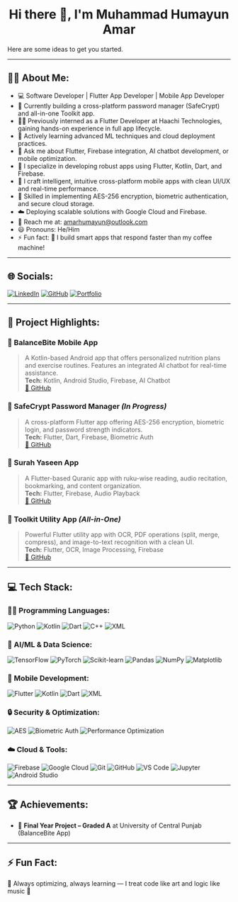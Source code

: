 <h1 align="center">Hi there 👋, I'm Muhammad Humayun Amar</h1>
Here are some ideas to get you started.

---

## 🧑‍💻 About Me:

- 💻 Software Developer | Flutter App Developer | Mobile App Developer
- 🔭 Currently building a cross-platform password manager (SafeCrypt) and all-in-one Toolkit app.
- 👨‍💼 Previously interned as a Flutter Developer at Haachi Technologies, gaining hands-on experience in full app lifecycle.
- 🌱 Actively learning advanced ML techniques and cloud deployment practices.
- 💬 Ask me about Flutter, Firebase integration, AI chatbot development, or mobile optimization.
- 🚀 I specialize in developing robust apps using Flutter, Kotlin, Dart, and Firebase.
- 📱 I craft intelligent, intuitive cross-platform mobile apps with clean UI/UX and real-time performance.
- 🔐 Skilled in implementing AES-256 encryption, biometric authentication, and secure cloud storage.
- ☁️ Deploying scalable solutions with Google Cloud and Firebase.
- 📧 Reach me at: [amarhumayun@outlook.com](mailto:amarhumayun@outlook.com)
- 😃 Pronouns: He/Him
- ⚡ Fun fact: 🤖 I build smart apps that respond faster than my coffee machine!

---

## 🌐 Socials:

[![LinkedIn](https://img.shields.io/badge/LinkedIn-blue?style=for-the-badge&logo=linkedin&logoColor=white)](https://linkedin.com/in/amarhumayun)
[![GitHub](https://img.shields.io/badge/GitHub-12100E?style=for-the-badge&logo=github&logoColor=white)](https://github.com/amarhumayunx)
[![Portfolio](https://img.shields.io/badge/Portfolio-00C7B7?style=for-the-badge&logo=netlify&logoColor=white)](https://amarhumayun.vercel.app)

---

## 💼 Project Highlights:

### 📱 BalanceBite Mobile App  
> A Kotlin-based Android app that offers personalized nutrition plans and exercise routines. Features an integrated AI chatbot for real-time assistance.  
**Tech:** Kotlin, Android Studio, Firebase, AI Chatbot  
[🔗 GitHub](https://github.com/amarhumayunx/BalanceBite)

### 🔐 SafeCrypt Password Manager *(In Progress)*  
> A cross-platform Flutter app offering AES-256 encryption, biometric login, and password strength indicators.  
**Tech:** Flutter, Dart, Firebase, Biometric Auth  
[🔗 GitHub](https://github.com/amarhumayunx/SafeCrypt)

### 📿 Surah Yaseen App  
> A Flutter-based Quranic app with ruku-wise reading, audio recitation, bookmarking, and content organization.  
**Tech:** Flutter, Firebase, Audio Playback  
[🔗 GitHub](https://github.com/amarhumayunx/Surah-Yaseen)

### 🧰 Toolkit Utility App *(All-in-One)*  
> Powerful Flutter utility app with OCR, PDF operations (split, merge, compress), and image-to-text recognition with a clean UI.  
**Tech:** Flutter, OCR, Image Processing, Firebase  
[🔗 GitHub](https://github.com/amarhumayunx/ToolKit-flutter)

---

## 💻 Tech Stack:

### 👨‍💻 Programming Languages:
![Python](https://img.shields.io/badge/python-3776AB?style=for-the-badge&logo=python&logoColor=white)
![Kotlin](https://img.shields.io/badge/kotlin-7F52FF?style=for-the-badge&logo=kotlin&logoColor=white)
![Dart](https://img.shields.io/badge/dart-0175C2?style=for-the-badge&logo=dart&logoColor=white)
![C++](https://img.shields.io/badge/C++-00599C?style=for-the-badge&logo=cplusplus&logoColor=white)
![XML](https://img.shields.io/badge/XML-E44D26?style=for-the-badge&logo=xml&logoColor=white)

### 🧠 AI/ML & Data Science:
![TensorFlow](https://img.shields.io/badge/TensorFlow-FF6F00?style=for-the-badge&logo=tensorflow&logoColor=white)
![PyTorch](https://img.shields.io/badge/PyTorch-EE4C2C?style=for-the-badge&logo=pytorch&logoColor=white)
![Scikit-learn](https://img.shields.io/badge/scikit--learn-F7931E?style=for-the-badge&logo=scikit-learn&logoColor=white)
![Pandas](https://img.shields.io/badge/pandas-150458?style=for-the-badge&logo=pandas&logoColor=white)
![NumPy](https://img.shields.io/badge/numpy-013243?style=for-the-badge&logo=numpy&logoColor=white)
![Matplotlib](https://img.shields.io/badge/Matplotlib-11557C?style=for-the-badge&logo=matplotlib&logoColor=white)

### 📱 Mobile Development:
![Flutter](https://img.shields.io/badge/Flutter-02569B?style=for-the-badge&logo=flutter&logoColor=white)
![Kotlin](https://img.shields.io/badge/Kotlin-7F52FF?style=for-the-badge&logo=kotlin&logoColor=white)
![Dart](https://img.shields.io/badge/Dart-0175C2?style=for-the-badge&logo=dart&logoColor=white)
![XML](https://img.shields.io/badge/XML-E44D26?style=for-the-badge&logo=xml&logoColor=white)

### 🔒 Security & Optimization:
![AES](https://img.shields.io/badge/AES--256-Secure?style=for-the-badge&logo=veracrypt&logoColor=white)
![Biometric Auth](https://img.shields.io/badge/Biometric-Authentication-blueviolet?style=for-the-badge)
![Performance Optimization](https://img.shields.io/badge/Performance--Tuning-FF6F00?style=for-the-badge)

### ☁️ Cloud & Tools:
![Firebase](https://img.shields.io/badge/firebase-ffca28?style=for-the-badge&logo=firebase&logoColor=black)
![Google Cloud](https://img.shields.io/badge/google%20cloud-4285F4?style=for-the-badge&logo=google-cloud&logoColor=white)
![Git](https://img.shields.io/badge/git-F05032?style=for-the-badge&logo=git&logoColor=white)
![GitHub](https://img.shields.io/badge/GitHub-12100E?style=for-the-badge&logo=github&logoColor=white)
![VS Code](https://img.shields.io/badge/VS%20Code-007ACC?style=for-the-badge&logo=visual-studio-code&logoColor=white)
![Jupyter](https://img.shields.io/badge/Jupyter-F37626?style=for-the-badge&logo=jupyter&logoColor=white)
![Android Studio](https://img.shields.io/badge/Android%20Studio-3DDC84?style=for-the-badge&logo=android-studio&logoColor=white)

---

## 🏆 Achievements:

- 🏅 **Final Year Project – Graded A** at University of Central Punjab (BalanceBite App)

---

## ⚡ Fun Fact:

🌟 Always optimizing, always learning — I treat code like art and logic like music 🎵
